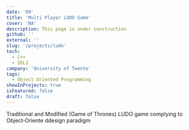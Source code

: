 ```yaml
---
date: '09'
title: 'Multi Player LUDO Game'
cover: 'NA'
description: This page is under construction
github: ''
external: ''
slug: '/projects/ludo'
tech:
  - C++
  - SDL2
company: 'University of Twente'
tags:
  - Object Oriented Programming
showInProjects: true
isFeatured: false
draft: false
---
```


Traditional and Modified (Game of Thrones) LUDO game complying to Object‐Oriente ddesign paradigm
